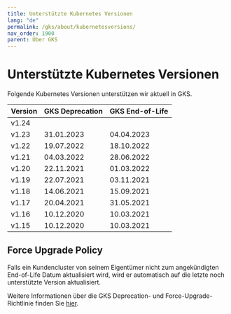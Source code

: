 ```yaml
---
title: Unterstützte Kubernetes Versionen
lang: "de"
permalink: /gks/about/kubernetesversions/
nav_order: 1900
parent: Über GKS
---
```

<!-- LTeX:  language=de-DE -->

# Unterstützte Kubernetes Versionen

Folgende Kubernetes Versionen unterstützen wir aktuell in GKS.

| Version | GKS Deprecation | GKS End-of-Life |
|---------|-----------------|-----------------|
| v1.24   |                 |                 |
| v1.23   | 31.01.2023      | 04.04.2023      |
| v1.22   | 19.07.2022      | 18.10.2022      |
| v1.21   | 04.03.2022      | 28.06.2022      |
| v1.20   | 22.11.2021      | 01.03.2022      |
| v1.19   | 22.07.2021      | 03.11.2021      |
| v1.18   | 14.06.2021      | 15.09.2021      |
| v1.17   | 20.04.2021      | 31.05.2021      |
| v1.16   | 10.12.2020      | 10.03.2021      |
| v1.15   | 10.12.2020      | 10.03.2021      |

## Force Upgrade Policy

Falls ein Kundencluster von seinem Eigentümer nicht zum angekündigten End-of-Life Datum aktualisiert wird, wird er automatisch auf die letzte noch unterstützte Version aktualisiert.

Weitere Informationen über die GKS Deprecation- und Force-Upgrade-Richtlinie  finden Sie [hier](../../clusterlifecycle/deprecationpolicy).
